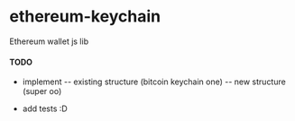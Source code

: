# ethereum-keychain

Ethereum wallet js lib

#### TODO

- implement
-- existing structure (bitcoin keychain one)
-- new structure (super oo)

- add tests :D

